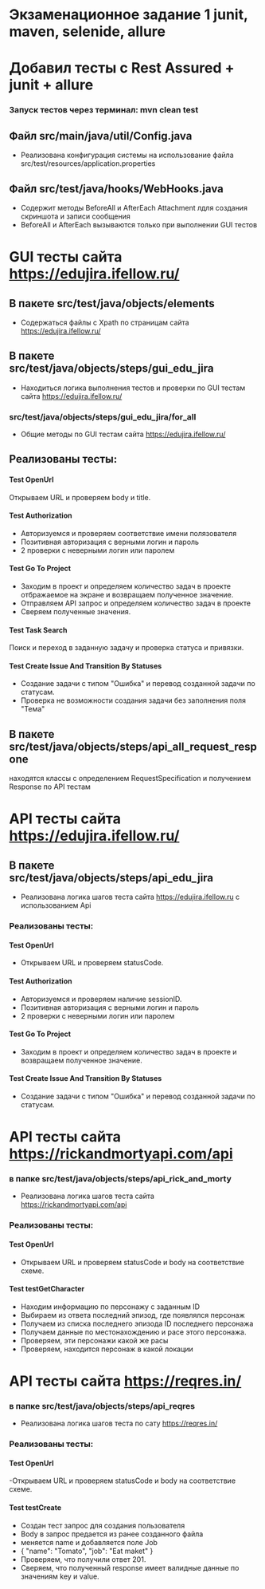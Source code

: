 # Экзаменационное задание 1 junit, maven, selenide, allure
# Добавил тесты с Rest Assured + junit + allure

### Запуск тестов через терминал: mvn clean test

## Файл src/main/java/util/Config.java
- Реализована конфигурация системы на использование файла src/test/resources/application.properties

## Файл src/test/java/hooks/WebHooks.java
- Содержит методы BeforeAll и AfterEach Attachment лдля создания скриншота и записи сообщения
- BeforeAll и AfterEach вызываются только при выполнении GUI тестов

# GUI тесты сайта https://edujira.ifellow.ru/

## В пакете src/test/java/objects/elements
- Содержаться файлы с Xpath по страницам сайта https://edujira.ifellow.ru/

## В пакете src/test/java/objects/steps/gui_edu_jira
- Находиться логика выполнения тестов и проверки по GUI тестам сайта https://edujira.ifellow.ru/

### src/test/java/objects/steps/gui_edu_jira/for_all
- Общие методы по GUI тестам сайта https://edujira.ifellow.ru/

## Реализованы тесты:

#### Test OpenUrl
Открываем URL и проверяем body и title.

#### Test Authorization
- Авторизуемся и проверяем соответствие имени полязователя
- Позитивная авторизация с верными логин и пароль
- 2 проверки с неверными логин или паролем

#### Test Go To Project
- Заходим в проект и определяем количество задач в проекте отбражаемое на экране и возвращаем полученное значение.
- Отправляем API запрос  и определяем количество задач в проекте 
- Сверяем полученные значения.

#### Test Task Search
Поиск и переход в заданную задачу и проверка статуса и привязки.

#### Test Create Issue And Transition By Statuses
- Создание задачи с типом "Ошибка" и перевод созданной задачи по статусам.
- Проверка не возможности создания задачи без заполнения поля "Тема"

## В пакете src/test/java/objects/steps/api_all_request_respone
находятся классы с определением RequestSpecification и получением Response по API тестам

# API тесты сайта https://edujira.ifellow.ru/

## В пакете src/test/java/objects/steps/api_edu_jira
- Реализована логика шагов теста сайта https://edujira.ifellow.ru с использованием Api

### Реализованы тесты:

#### Test OpenUrl
- Открываем URL и проверяем statusCode.

#### Test Authorization
- Авторизуемся и проверяем наличие sessionID.
- Позитивная авторизация с верными логин и пароль
- 2 проверки с неверными логин или паролем

#### Test Go To Project
- Заходим в проект и определяем количество задач в проекте и возвращаем полученное значение.

#### Test Create Issue And Transition By Statuses
- Создание задачи с типом "Ошибка" и перевод созданной задачи по статусам.


# API тесты сайта https://rickandmortyapi.com/api

### в папке src/test/java/objects/steps/api_rick_and_morty
- Реализована логика шагов теста сайта https://rickandmortyapi.com/api

### Реализованы тесты:

#### Test OpenUrl
- Открываем URL и проверяем statusCode и body на соответствие схеме.

#### Test testGetCharacter
- Находим информацию по персонажу с заданным ID
- Выбираем из ответа последний эпизод, где появлялся персонаж
- Получаем из списка последнего эпизода ID последнего персонажа
- Получаем данные по местонахождению и расе этого персонажа.
- Проверяем, эти персонажи какой же расы
- Проверяем, находится персонаж в какой локации

# API тесты сайта https://reqres.in/

### в папке src/test/java/objects/steps/api_reqres
- Реализована логика шагов теста по сату https://reqres.in/

### Реализованы тесты:

#### Test OpenUrl
-Открываем URL и проверяем statusCode и body на соответствие схеме.

#### Test testCreate
- Создан тест запрос для создания пользователя
- Body в запрос предается из ранее созданного файла
- меняется name и добавляется поле Job
- { "name": "Tomato", "job": "Eat maket" }
- Проверяем, что получили ответ 201.
- Сверяем, что полученный response имеет валидные данные по значениям key и value.

